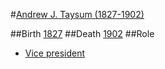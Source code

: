 #[Andrew J. Taysum (1827-1902)][1]

##Birth
[1827][2]
##Death
[1902][3]
##Role
* [Vice president][4]

[1]: http://mormonbiography.org/index.php?title=Andrew_J._Taysum_%281827-1902%29
[2]: http://www.findagrave.com/cgi-bin/fg.cgi?page=gr&GRid=28649822
[3]: http://www.findagrave.com/cgi-bin/fg.cgi?page=gr&GRid=28649822
[4]: http://news.google.com/newspapers?nid=336&dat=18990408&id=-JkEAAAAIBAJ&sjid=bzADAAAAIBAJ&pg=1934,1170267